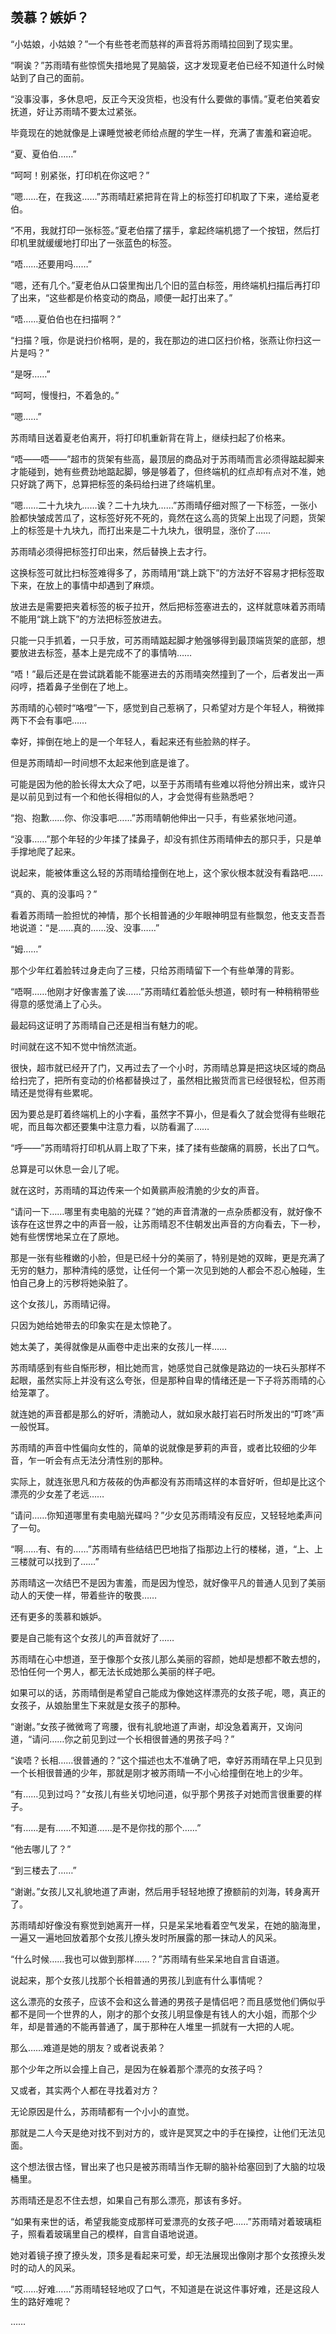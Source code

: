 ## 羡慕？嫉妒？

“小姑娘，小姑娘？”一个有些苍老而慈祥的声音将苏雨晴拉回到了现实里。

“啊诶？”苏雨晴有些惊慌失措地晃了晃脑袋，这才发现夏老伯已经不知道什么时候站到了自己的面前。

“没事没事，多休息吧，反正今天没货柜，也没有什么要做的事情。”夏老伯笑着安抚道，好让苏雨晴不要太过紧张。

毕竟现在的她就像是上课睡觉被老师给点醒的学生一样，充满了害羞和窘迫呢。

“夏、夏伯伯……”

“呵呵！别紧张，打印机在你这吧？”

“嗯……在，在我这……”苏雨晴赶紧把背在背上的标签打印机取了下来，递给夏老伯。

“不用，我就打印一张标签。”夏老伯摆了摆手，拿起终端机摁了一个按钮，然后打印机里就缓缓地打印出了一张蓝色的标签。

“唔……还要用吗……”

“嗯，还有几个。”夏老伯从口袋里掏出几个旧的蓝白标签，用终端机扫描后再打印了出来，“这些都是价格变动的商品，顺便一起打出来了。”

“唔……夏伯伯也在扫描啊？”

“扫描？哦，你是说扫价格啊，是的，我在那边的进口区扫价格，张燕让你扫这一片是吗？”

“是呀……”

“呵呵，慢慢扫，不着急的。”

“嗯……”

苏雨晴目送着夏老伯离开，将打印机重新背在背上，继续扫起了价格来。

“唔——唔——”超市的货架有些高，最顶层的商品对于苏雨晴而言必须得踮起脚来才能碰到，她有些费劲地踮起脚，够是够着了，但终端机的红点却有点对不准，她只好跳了两下，总算把标签的条码给扫进了终端机里。

“嗯……二十九块九……诶？二十九块九……”苏雨晴仔细对照了一下标签，一张小脸都快皱成苦瓜了，这标签好死不死的，竟然在这么高的货架上出现了问题，货架上的标签是十九块九，而打出来是二十九块九，很明显，涨价了……

苏雨晴必须得把标签打印出来，然后替换上去才行。

这换标签可就比扫标签难得多了，苏雨晴用“跳上跳下”的方法好不容易才把标签取下来，在放上的事情中却遇到了麻烦。

放进去是需要把夹着标签的板子拉开，然后把标签塞进去的，这样就意味着苏雨晴不能用“跳上跳下”的方法把标签放进去。

只能一只手抓着，一只手放，可苏雨晴踮起脚才勉强够得到最顶端货架的底部，想要放进去标签，基本上是完成不了的事情呐……

“唔！”最后还是在尝试跳着能不能塞进去的苏雨晴突然撞到了一个，后者发出一声闷哼，捂着鼻子坐倒在了地上。

苏雨晴的心顿时“咯噔”一下，感觉到自己惹祸了，只希望对方是个年轻人，稍微摔两下不会有事吧……

幸好，摔倒在地上的是一个年轻人，看起来还有些脸熟的样子。

但是苏雨晴却一时间想不太起来他到底是谁了。

可能是因为他的脸长得太大众了吧，以至于苏雨晴有些难以将他分辨出来，或许只是以前见到过有一个和他长得相似的人，才会觉得有些熟悉吧？

“抱、抱歉……你、你没事吧……”苏雨晴朝他伸出一只手，有些紧张地问道。

“没事……”那个年轻的少年揉了揉鼻子，却没有抓住苏雨晴伸去的那只手，只是单手撑地爬了起来。

说起来，能被体重这么轻的苏雨晴给撞倒在地上，这个家伙根本就没有看路吧……

“真的、真的没事吗？”

看着苏雨晴一脸担忧的神情，那个长相普通的少年眼神明显有些飘忽，他支支吾吾地说道：“是……真的……没、没事……”

“姆……”

那个少年红着脸转过身走向了三楼，只给苏雨晴留下一个有些单薄的背影。

“唔啊……他刚才好像害羞了诶……”苏雨晴红着脸低头想道，顿时有一种稍稍带些得意的感觉涌上了心头。

最起码这证明了苏雨晴自己还是相当有魅力的呢。

时间就在这不知不觉中悄然流逝。

很快，超市就已经开了门，又再过去了一个小时，苏雨晴总算是把这块区域的商品给扫完了，把所有变动的价格都替换过了，虽然相比搬货而言已经很轻松，但苏雨晴还是觉得有些累呢。

因为要总是盯着终端机上的小字看，虽然字不算小，但是看久了就会觉得有些眼花呢，而且每次都还要集中注意力看，以防看漏了……

“呼——”苏雨晴将打印机从肩上取了下来，揉了揉有些酸痛的肩膀，长出了口气。

总算是可以休息一会儿了呢。

就在这时，苏雨晴的耳边传来一个如黄鹂声般清脆的少女的声音。

“请问一下……哪里有卖电脑的光碟？”她的声音清澈的一点杂质都没有，就好像不该存在这世界之中的声音一般，让苏雨晴忍不住朝发出声音的方向看去，下一秒，她有些愣愣地呆立在了原地。

那是一张有些稚嫩的小脸，但是已经十分的美丽了，特别是她的双眸，更是充满了无穷的魅力，那种清纯的感觉，让任何一个第一次见到她的人都会不忍心触碰，生怕自己身上的污秽将她染脏了。

这个女孩儿，苏雨晴记得。

只因为她给她带去的印象实在是太惊艳了。

她太美了，美得就像是从画卷中走出来的女孩儿一样……

苏雨晴感到有些自惭形秽，相比她而言，她感觉自己就像是路边的一块石头那样不起眼，虽然实际上并没有这么夸张，但是那种自卑的情绪还是一下子将苏雨晴的心给笼罩了。

就连她的声音都是那么的好听，清脆动人，就如泉水敲打岩石时所发出的“叮咚”声一般悦耳。

苏雨晴的声音中性偏向女性的，简单的说就像是萝莉的声音，或者比较细的少年音，乍一听会有点无法分清性别的那种。

实际上，就连张思凡和方莜莜的伪声都没有苏雨晴这样的本音好听，但却是比这个漂亮的少女差了老远……

“请问……你知道哪里有卖电脑光碟吗？”少女见苏雨晴没有反应，又轻轻地柔声问了一句。

“啊……有、有的……”苏雨晴有些结结巴巴地指了指那边上行的楼梯，道，“上、上三楼就可以找到了……”

苏雨晴这一次结巴不是因为害羞，而是因为惶恐，就好像平凡的普通人见到了美丽动人的天使一样，带着些许的敬畏……

还有更多的羡慕和嫉妒。

要是自己能有这个女孩儿的声音就好了……

苏雨晴在心中想道，至于像那个女孩儿那么美丽的容颜，她却是想都不敢去想的，恐怕任何一个男人，都无法长成她那么美丽的样子吧。

如果可以的话，苏雨晴倒是希望自己能成为像她这样漂亮的女孩子呢，嗯，真正的女孩子，从娘胎里生下来就是女孩子的那种。

“谢谢。”女孩子微微弯了弯腰，很有礼貌地道了声谢，却没急着离开，又询问道，“请问……你之前见到过一个长相很普通的男孩子吗？”

“诶唔？长相……很普通的？”这个描述也太不准确了吧，幸好苏雨晴在早上只见到一个长相很普通的少年，那就是刚才被苏雨晴一不小心给撞倒在地上的少年。

“有……见到过吗？”女孩儿有些关切地问道，似乎那个男孩子对她而言很重要的样子。

“有……是有……不知道……是不是你找的那个……”

“他去哪儿了？”

“到三楼去了……”

“谢谢。”女孩儿又礼貌地道了声谢，然后用手轻轻地撩了撩额前的刘海，转身离开了。

苏雨晴却好像没有察觉到她离开一样，只是呆呆地看着空气发呆，在她的脑海里，一遍又一遍地回放着那个女孩儿撩头发时所展露的那一抹动人的风采。

“什么时候……我也可以做到那样……？”苏雨晴有些呆呆地自言自语道。

说起来，那个女孩儿找那个长相普通的男孩儿到底有什么事情呢？

这么漂亮的女孩子，应该不会和这么普通的男孩子是情侣吧？而且感觉他们俩似乎都不是同一个世界的人，刚才的那个女孩儿明显像是有钱人的大小姐，而那个少年，却是普通的不能再普通了，属于那种在人堆里一抓就有一大把的人呢。

那么……难道是她的朋友？或者说表弟？

那个少年之所以会撞上自己，是因为在躲着那个漂亮的女孩子吗？

又或者，其实两个人都在寻找着对方？

无论原因是什么，苏雨晴都有一个小小的直觉。

那就是二人今天是绝对找不到对方的，或许是冥冥之中的手在操控，让他们无法见面。

这个想法很古怪，冒出来了也只是被苏雨晴当作无聊的脑补给塞回到了大脑的垃圾桶里。

苏雨晴还是忍不住去想，如果自己有那么漂亮，那该有多好。

“如果有来世的话，希望我能变成那样可爱漂亮的女孩子吧……”苏雨晴对着玻璃柜子，照看着玻璃里自己的模样，自言自语地说道。

她对着镜子撩了撩头发，顶多是看起来可爱，却无法展现出像刚才那个女孩撩头发时的动人的风采。

“哎……好难……”苏雨晴轻轻地叹了口气，不知道是在说这件事好难，还是这段人生的路好难呢？

……
